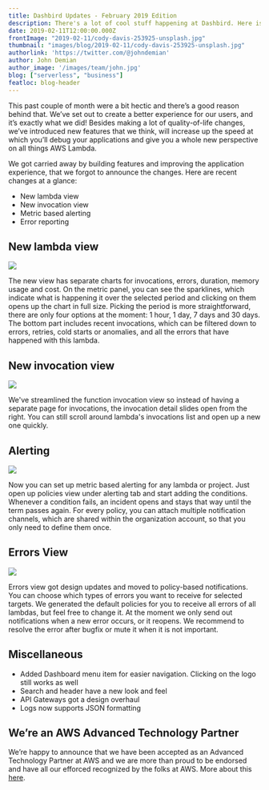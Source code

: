 ```yaml
---
title: Dashbird Updates - February 2019 Edition
description: There's a lot of cool stuff happening at Dashbird. Here is just some of them.
date: 2019-02-11T12:00:00.000Z
frontImage: "2019-02-11/cody-davis-253925-unsplash.jpg"
thumbnail: "images/blog/2019-02-11/cody-davis-253925-unsplash.jpg"
authorlink: 'https://twitter.com/@johndemian'
author: John Demian
author_image: '/images/team/john.jpg'
blog: ["serverless", "business"]
featloc: blog-header
---
```


This past couple of month were a bit hectic and there’s a good reason behind that. We’ve set out to create a better experience for our users, and it’s exactly what we did! Besides making a lot of quality-of-life changes, we’ve introduced new features that we think, will increase up the speed at which you’ll debug your applications and give you a whole new perspective on all things AWS Lambda.

We got carried away by building features and improving the application experience, that we forgot to announce the changes. Here are recent changes at a glance:

* New lambda view
* New invocation view
* Metric based alerting
* Error reporting

## New lambda view
<img src="/images/blog/2019-02-11/app-lambda-viewv2.png">

The new view has separate charts for invocations, errors, duration, memory usage and cost. On the metric panel, you can see the sparklines, which indicate what is happening it over the selected period and clicking on them opens up the chart in full size.
Picking the period is more straightforward, there are only four options at the moment: 1 hour, 1 day, 7 days and 30 days. 
The bottom part includes recent invocations, which can be filtered down to errors, retries, cold starts or anomalies, and all the errors that have happened with this lambda. 



## New invocation view
<img src="/images/blog/2019-02-11/error-invocations.png">

We've streamlined the function invocation view so instead of having a separate page for invocations, the invocation detail slides open from the right. You can still scroll around lambda's invocations list and open up a new one quickly.

## Alerting
<img src="/images/blog/2019-02-11/alerts-v2.png">

Now you can set up metric based alerting for any lambda or project. Just open up policies view under alerting tab and start adding the conditions. Whenever a condition fails, an incident opens and stays that way until the term passes again.
For every policy, you can attach multiple notification channels, which are shared within the organization account, so that you only need to define them once.

## Errors View
<img src="/images/blog/2019-02-11/errorView.png">

Errors view got design updates and moved to policy-based notifications. You can choose which types of errors you want to receive for selected targets. We generated the default policies for you to receive all errors of all lambdas, but feel free to change it.
At the moment we only send out notifications when a new error occurs, or it reopens.  We recommend to resolve the error after bugfix or mute it when it is not important.

## Miscellaneous
* Added Dashboard menu item for easier navigation. Clicking on the logo still works as well
* Search and header have a new look and feel
* API Gateways got a design overhaul
* Logs now supports JSON formatting

## We’re an AWS Advanced Technology Partner
We’re happy to announce that we have been accepted as an Advanced Technology Partner at AWS and we are more than proud to be endorsed and have all our efforced recognized by the folks at AWS. More about this <a href=”https://dashbird.io/blog/aws-partner-update/”>here</a>.
